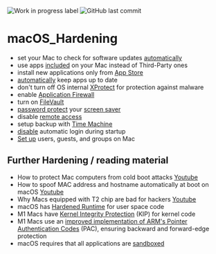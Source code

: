![Work in progress label](https://img.shields.io/badge/-Work%20in%20Progress-yellowgreen) ![GitHub last commit](https://img.shields.io/github/last-commit/beerisgood/macOS_Hardening?label=last%20update%3A)

# macOS_Hardening
- set your Mac to check for software updates [automatically](https://support.apple.com/guide/mac-help/get-macos-updates-mchlpx1065/mac)
- use apps [included](https://support.apple.com/guide/mac-help/built-in-apps-mchl110b00b7/mac) on your Mac instead of Third-Party ones
- install new applications only from [App Store](https://support.apple.com/guide/app-store/get-apps-and-safari-extensions-fir9b2ea074e/mac)
- [automatically](https://support.apple.com/guide/app-store/update-apps-fir9b01adda3/mac) keep apps up to date
- don't turn off OS internal [XProtect](https://support.apple.com/guide/security/protecting-against-malware-sec469d47bd8/web) for protection against malware
- enable [Application Firewall](https://support.apple.com/en-us/HT201642)
- turn on [FileVault](https://support.apple.com/en-us/HT204837)
- [password protect](https://support.apple.com/guide/mac-help/require-a-password-after-waking-your-mac-mchlp2270/11.0/mac/11.0) your [screen saver](https://support.apple.com/guide/mac-help/use-a-screen-saver-mchl4b68853d/mac)
- disable [remote access](https://support.apple.com/guide/remote-desktop/enable-remote-management-apd8b1c65bd/mac)
- setup backup with [Time Machine](https://support.apple.com/en-us/HT201250)
- [disable](https://support.apple.com/en-us/HT201476) automatic login during startup
- [Set up](https://support.apple.com/guide/mac-help/set-up-other-users-on-your-mac-mtusr001/mac) users, guests, and groups on Mac

## Further Hardening / reading material
- How to protect Mac computers from cold boot attacks [Youtube](https://www.youtube.com/watch?v=d_M18sq0TIQ)
- How to spoof MAC address and hostname automatically at boot on macOS [Youtube](https://www.youtube.com/watch?v=ASXANpr_zX8)
- Why Macs equipped with T2 chip are bad for hackers [Youtube](https://www.youtube.com/watch?v=brGLX_92F5o)
- macOS has [Hardened Runtime](https://developer.apple.com/documentation/security/hardened_runtime) for user space code
- M1 Macs have [Kernel Integrity Protection](https://manuals.info.apple.com/MANUALS/1000/MA1902/en_US/apple-platform-security-guide.pdf#page=50) (KIP) for kernel code
- M1 Macs use an [improved implementation of ARM's Pointer Authentication Codes](https://developer.apple.com/documentation/security/preparing_your_app_to_work_with_pointer_authentication) (PAC), ensuring backward and forward-edge protection
- macOS requires that all applications are [sandboxed](https://developer.apple.com/documentation/security/app_sandbox)
